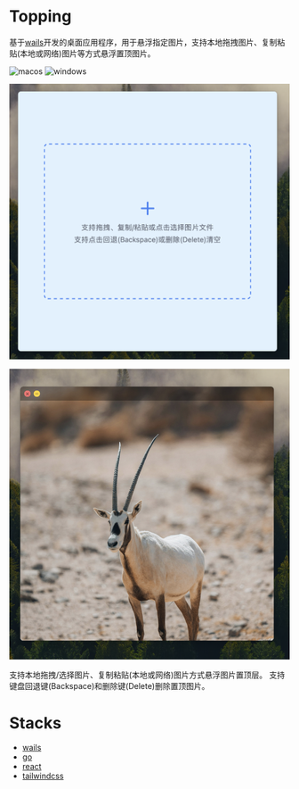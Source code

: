 # Topping

基于[wails](https://wails.io/)开发的桌面应用程序，用于悬浮指定图片，支持本地拖拽图片、复制粘贴(本地或网络)图片等方式悬浮置顶图片。

![macos](https://img.shields.io/badge/-macOS-black?style=flat-square&logo=apple&logoColor=white)
![windows](https://img.shields.io/badge/-Windows-blue?style=flat-square&logo=windows&logoColor=white)

![image](./assets/topping-1.png)

![image](./assets/topping-2.png)

支持本地拖拽/选择图片、复制粘贴(本地或网络)图片方式悬浮图片置顶层。
支持键盘回退键(Backspace)和删除键(Delete)删除置顶图片。

# Stacks

- [wails](https://wails.io/)
- [go](https://go.dev/)
- [react](https://react.dev/)
- [tailwindcss](https://tailwindcss.com/)
